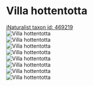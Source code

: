 
Villa hottentotta
=================
  
[iNaturalist taxon id: 469219](https://www.inaturalist.org/taxa/469219)  
![Villa hottentotta](https://inaturalist-open-data.s3.amazonaws.com/photos/179727585/medium.jpeg)  
![Villa hottentotta](https://inaturalist-open-data.s3.amazonaws.com/photos/179633471/medium.jpeg)  
![Villa hottentotta](https://inaturalist-open-data.s3.amazonaws.com/photos/156155458/medium.jpeg)  
![Villa hottentotta](https://inaturalist-open-data.s3.amazonaws.com/photos/88629071/medium.jpeg)  
![Villa hottentotta](https://inaturalist-open-data.s3.amazonaws.com/photos/179727585/medium.jpeg)  
![Villa hottentotta](https://inaturalist-open-data.s3.amazonaws.com/photos/179633471/medium.jpeg)  
![Villa hottentotta](https://inaturalist-open-data.s3.amazonaws.com/photos/156155458/medium.jpeg)  
![Villa hottentotta](https://inaturalist-open-data.s3.amazonaws.com/photos/88629071/medium.jpeg)